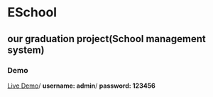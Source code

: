 # ESchool
## our graduation project(School management system)

### Demo
[Live Demo](http://qasemxcdfgh-001-site1.ftempurl.com/)/
**username: admin**/
**password: 123456**




